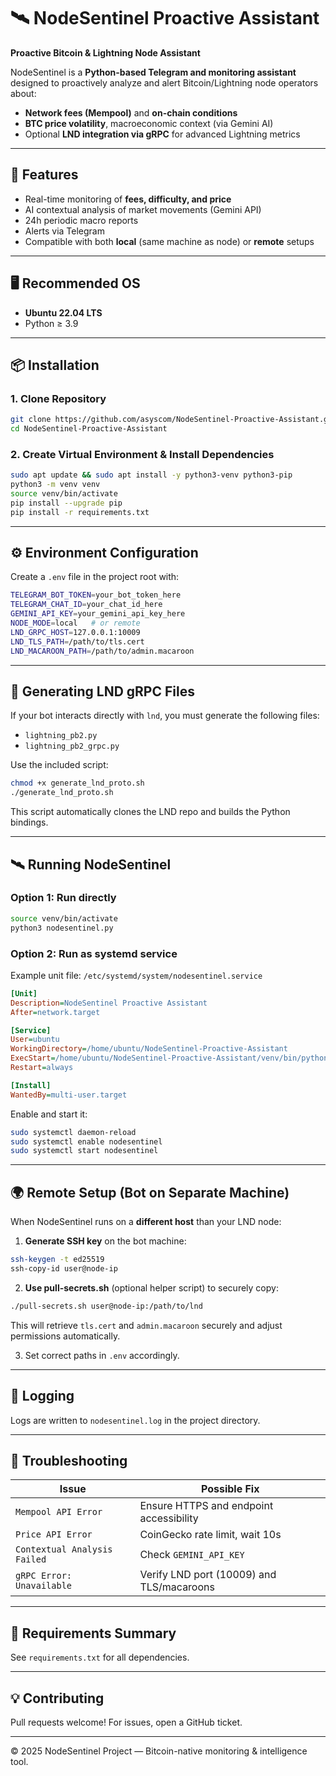 # 🛰️ NodeSentinel Proactive Assistant
**Proactive Bitcoin & Lightning Node Assistant**

NodeSentinel is a **Python-based Telegram and monitoring assistant** designed to proactively analyze and alert Bitcoin/Lightning node operators about:
- **Network fees (Mempool)** and **on-chain conditions**
- **BTC price volatility**, macroeconomic context (via Gemini AI)
- Optional **LND integration via gRPC** for advanced Lightning metrics

---

## 🧩 Features
- Real-time monitoring of **fees, difficulty, and price**
- AI contextual analysis of market movements (Gemini API)
- 24h periodic macro reports
- Alerts via Telegram
- Compatible with both **local** (same machine as node) or **remote** setups

---

## 🖥️ Recommended OS
- **Ubuntu 22.04 LTS**
- Python ≥ 3.9

---

## 📦 Installation

### 1. Clone Repository
```bash
git clone https://github.com/asyscom/NodeSentinel-Proactive-Assistant.git
cd NodeSentinel-Proactive-Assistant
```

### 2. Create Virtual Environment & Install Dependencies
```bash
sudo apt update && sudo apt install -y python3-venv python3-pip
python3 -m venv venv
source venv/bin/activate
pip install --upgrade pip
pip install -r requirements.txt
```

---

## ⚙️ Environment Configuration

Create a `.env` file in the project root with:

```bash
TELEGRAM_BOT_TOKEN=your_bot_token_here
TELEGRAM_CHAT_ID=your_chat_id_here
GEMINI_API_KEY=your_gemini_api_key_here
NODE_MODE=local   # or remote
LND_GRPC_HOST=127.0.0.1:10009
LND_TLS_PATH=/path/to/tls.cert
LND_MACAROON_PATH=/path/to/admin.macaroon
```

---

## 🧠 Generating LND gRPC Files

If your bot interacts directly with `lnd`, you must generate the following files:
- `lightning_pb2.py`
- `lightning_pb2_grpc.py`

Use the included script:

```bash
chmod +x generate_lnd_proto.sh
./generate_lnd_proto.sh
```

This script automatically clones the LND repo and builds the Python bindings.

---

## 🛰️ Running NodeSentinel

### Option 1: Run directly
```bash
source venv/bin/activate
python3 nodesentinel.py
```

### Option 2: Run as systemd service

Example unit file: `/etc/systemd/system/nodesentinel.service`

```ini
[Unit]
Description=NodeSentinel Proactive Assistant
After=network.target

[Service]
User=ubuntu
WorkingDirectory=/home/ubuntu/NodeSentinel-Proactive-Assistant
ExecStart=/home/ubuntu/NodeSentinel-Proactive-Assistant/venv/bin/python3 nodesentinel.py
Restart=always

[Install]
WantedBy=multi-user.target
```

Enable and start it:
```bash
sudo systemctl daemon-reload
sudo systemctl enable nodesentinel
sudo systemctl start nodesentinel
```

---

## 🌍 Remote Setup (Bot on Separate Machine)

When NodeSentinel runs on a **different host** than your LND node:

1. **Generate SSH key** on the bot machine:
```bash
ssh-keygen -t ed25519
ssh-copy-id user@node-ip
```

2. **Use pull-secrets.sh** (optional helper script) to securely copy:
```bash
./pull-secrets.sh user@node-ip:/path/to/lnd
```

This will retrieve `tls.cert` and `admin.macaroon` securely and adjust permissions automatically.

3. Set correct paths in `.env` accordingly.

---

## 🧾 Logging

Logs are written to `nodesentinel.log` in the project directory.

---

## 🧰 Troubleshooting

| Issue | Possible Fix |
|-------|---------------|
| `Mempool API Error` | Ensure HTTPS and endpoint accessibility |
| `Price API Error` | CoinGecko rate limit, wait 10s |
| `Contextual Analysis Failed` | Check `GEMINI_API_KEY` |
| `gRPC Error: Unavailable` | Verify LND port (10009) and TLS/macaroons |

---

## 🧱 Requirements Summary

See `requirements.txt` for all dependencies.

---

## 💡 Contributing
Pull requests welcome! For issues, open a GitHub ticket.

---
© 2025 NodeSentinel Project — Bitcoin-native monitoring & intelligence tool.
